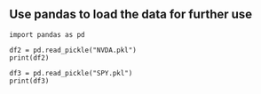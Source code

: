 
## Use pandas to load the data for further use

```
import pandas as pd

df2 = pd.read_pickle("NVDA.pkl")
print(df2)

df3 = pd.read_pickle("SPY.pkl")
print(df3)

```